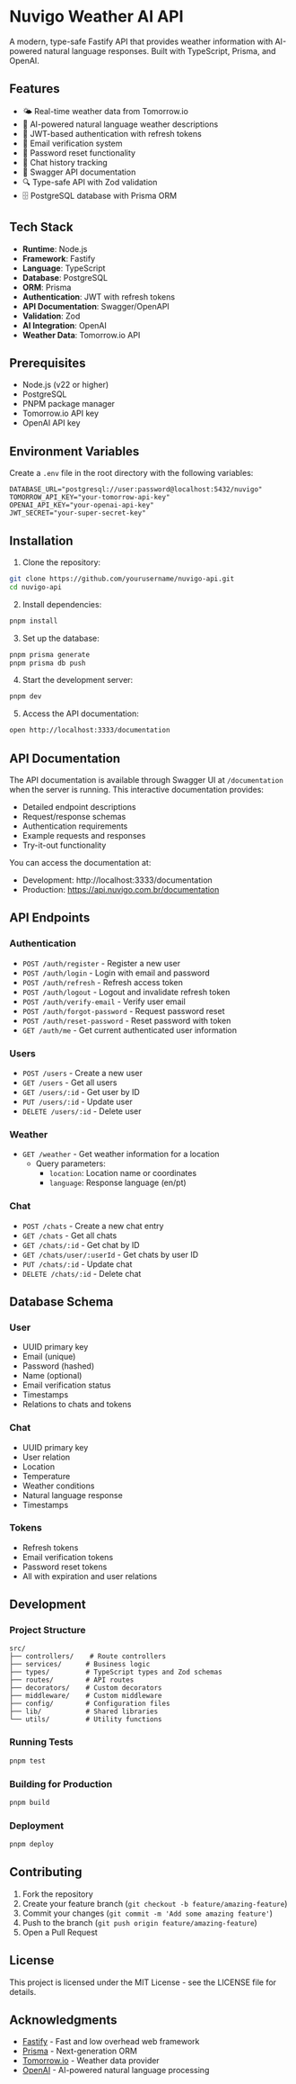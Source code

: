 # Nuvigo Weather AI API

A modern, type-safe Fastify API that provides weather information with AI-powered natural language responses. Built with TypeScript, Prisma, and OpenAI.

## Features

- 🌤️ Real-time weather data from Tomorrow.io
- 🤖 AI-powered natural language weather descriptions
- 🔐 JWT-based authentication with refresh tokens
- 📧 Email verification system
- 🔑 Password reset functionality
- 💬 Chat history tracking
- 📝 Swagger API documentation
- 🔍 Type-safe API with Zod validation
- 🗄️ PostgreSQL database with Prisma ORM

## Tech Stack

- **Runtime**: Node.js
- **Framework**: Fastify
- **Language**: TypeScript
- **Database**: PostgreSQL
- **ORM**: Prisma
- **Authentication**: JWT with refresh tokens
- **API Documentation**: Swagger/OpenAPI
- **Validation**: Zod
- **AI Integration**: OpenAI
- **Weather Data**: Tomorrow.io API

## Prerequisites

- Node.js (v22 or higher)
- PostgreSQL
- PNPM package manager
- Tomorrow.io API key
- OpenAI API key

## Environment Variables

Create a `.env` file in the root directory with the following variables:

```env
DATABASE_URL="postgresql://user:password@localhost:5432/nuvigo"
TOMORROW_API_KEY="your-tomorrow-api-key"
OPENAI_API_KEY="your-openai-api-key"
JWT_SECRET="your-super-secret-key"
```

## Installation

1. Clone the repository:
```bash
git clone https://github.com/yourusername/nuvigo-api.git
cd nuvigo-api
```

2. Install dependencies:
```bash
pnpm install
```

3. Set up the database:
```bash
pnpm prisma generate
pnpm prisma db push
```

4. Start the development server:
```bash
pnpm dev
```

5. Access the API documentation:
```bash
open http://localhost:3333/documentation
```

## API Documentation

The API documentation is available through Swagger UI at `/documentation` when the server is running. This interactive documentation provides:

- Detailed endpoint descriptions
- Request/response schemas
- Authentication requirements
- Example requests and responses
- Try-it-out functionality

You can access the documentation at:
- Development: http://localhost:3333/documentation
- Production: https://api.nuvigo.com.br/documentation

## API Endpoints

### Authentication

- `POST /auth/register` - Register a new user
- `POST /auth/login` - Login with email and password
- `POST /auth/refresh` - Refresh access token
- `POST /auth/logout` - Logout and invalidate refresh token
- `POST /auth/verify-email` - Verify user email
- `POST /auth/forgot-password` - Request password reset
- `POST /auth/reset-password` - Reset password with token
- `GET /auth/me` - Get current authenticated user information

### Users

- `POST /users` - Create a new user
- `GET /users` - Get all users
- `GET /users/:id` - Get user by ID
- `PUT /users/:id` - Update user
- `DELETE /users/:id` - Delete user

### Weather

- `GET /weather` - Get weather information for a location
  - Query parameters:
    - `location`: Location name or coordinates
    - `language`: Response language (en/pt)

### Chat

- `POST /chats` - Create a new chat entry
- `GET /chats` - Get all chats
- `GET /chats/:id` - Get chat by ID
- `GET /chats/user/:userId` - Get chats by user ID
- `PUT /chats/:id` - Update chat
- `DELETE /chats/:id` - Delete chat

## Database Schema

### User
- UUID primary key
- Email (unique)
- Password (hashed)
- Name (optional)
- Email verification status
- Timestamps
- Relations to chats and tokens

### Chat
- UUID primary key
- User relation
- Location
- Temperature
- Weather conditions
- Natural language response
- Timestamps

### Tokens
- Refresh tokens
- Email verification tokens
- Password reset tokens
- All with expiration and user relations

## Development

### Project Structure

```
src/
├── controllers/    # Route controllers
├── services/      # Business logic
├── types/         # TypeScript types and Zod schemas
├── routes/        # API routes
├── decorators/    # Custom decorators
├── middleware/    # Custom middleware
├── config/        # Configuration files
├── lib/           # Shared libraries
└── utils/         # Utility functions
```

### Running Tests

```bash
pnpm test
```

### Building for Production

```bash
pnpm build
```

### Deployment

```bash
pnpm deploy
```

## Contributing

1. Fork the repository
2. Create your feature branch (`git checkout -b feature/amazing-feature`)
3. Commit your changes (`git commit -m 'Add some amazing feature'`)
4. Push to the branch (`git push origin feature/amazing-feature`)
5. Open a Pull Request

## License

This project is licensed under the MIT License - see the LICENSE file for details.

## Acknowledgments

- [Fastify](https://www.fastify.io/) - Fast and low overhead web framework
- [Prisma](https://www.prisma.io/) - Next-generation ORM
- [Tomorrow.io](https://www.tomorrow.io/) - Weather data provider
- [OpenAI](https://openai.com/) - AI-powered natural language processing
```